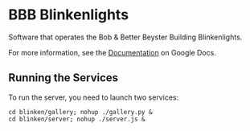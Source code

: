 BBB Blinkenlights
=================

Software that operates the Bob & Better Beyster Building Blinkenlights.

For more information, see the [Documentation](https://docs.google.com/document/d/1kO2LvbGgDD-2SHmxqKJG2VrXhhx4hQG96N9LBkynDJc/edit) on Google Docs.

## Running the Services

To run the server, you need to launch two services:

    cd blinken/gallery; nohup ./gallery.py &
    cd blinken/server; nohup ./server.js &
